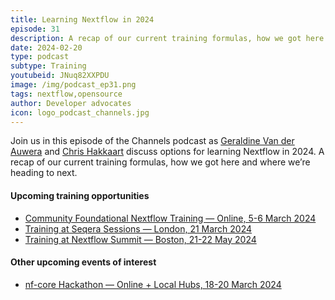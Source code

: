 ```yaml
---
title: Learning Nextflow in 2024
episode: 31
description: A recap of our current training formulas, how we got here and where we’re heading to next.
date: 2024-02-20
type: podcast
subtype: Training
youtubeid: JNuq82XXPDU
image: /img/podcast_ep31.png
tags: nextflow,opensource
author: Developer advocates
icon: logo_podcast_channels.jpg
---
```


Join us in this episode of the Channels podcast as [Geraldine Van der Auwera](https://twitter.com/VdaGeraldine) and [Chris Hakkaart](https://twitter.com/chris_hakk) discuss options for learning Nextflow in 2024. A recap of our current training formulas, how we got here and where we’re heading to next.

<!-- end-archive-description -->

#### Upcoming training opportunities

- [Community Foundational Nextflow Training — Online, 5-6 March 2024](https://nf-co.re/events/2024/training-foundational-march)
- [Training at Seqera Sessions — London, 21 March 2024](https://seqera.io/seqera-sessions-london/)
- [Training at Nextflow Summit — Boston, 21-22 May 2024](https://summit.nextflow.io/2024/boston/)

#### Other upcoming events of interest

- [nf-core Hackathon — Online + Local Hubs, 18-20 March 2024](https://nf-co.re/events/2024/hackathon-march-2024)
